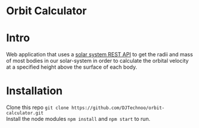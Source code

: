 # Orbit Calculator

# Intro
Web application that uses a [solar system REST API](https://api.le-systeme-solaire.ne)
to get the radii and mass of most bodies in our solar-system in order to calculate
the orbital velocity at a specified height above the surface of each body.

# Installation

Clone this repo `git clone https://github.com/DJTechnoo/orbit-calculator.git` <br>
Install the node modules `npm install` and `npm start` to run.

